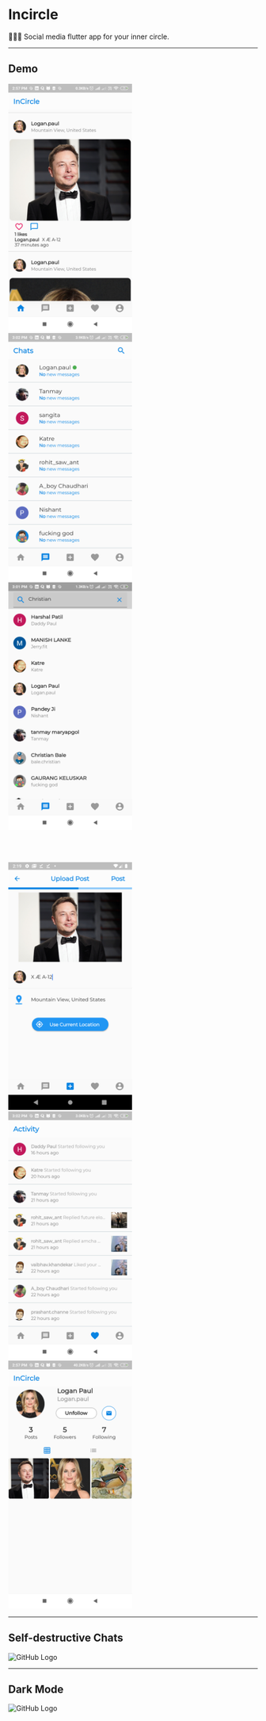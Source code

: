 # Incircle

👩‍👧‍👦 Social media flutter app for your inner circle.

---

## Demo

<p float="left">
  <img src="https://github.com/prashantchanne12/InCircle/blob/master/images/1.png" width="250" />
  &nbsp&nbsp&nbsp&nbsp
  <img src="https://github.com/prashantchanne12/InCircle/blob/master/images/2.png" width="250" />
  &nbsp&nbsp&nbsp&nbsp
  <img src="https://github.com/prashantchanne12/InCircle/blob/master/images/3.png" width="250" />
</p>



<br>
<br>



<p float="left">
  <img src="https://github.com/prashantchanne12/InCircle/blob/master/images/4.png" width="250" />
  &nbsp&nbsp&nbsp&nbsp
  <img src="https://github.com/prashantchanne12/InCircle/blob/master/images/5.png" width="250" />
  &nbsp&nbsp&nbsp&nbsp
  <img src="https://github.com/prashantchanne12/InCircle/blob/master/images/6.png" width="250" />
</p>

***

## Self-destructive Chats

![GitHub Logo](https://github.com/prashantchanne12/InCircle/blob/master/images/chat.gif?raw=true)

***

## Dark Mode

![GitHub Logo](https://github.com/prashantchanne12/InCircle/blob/master/images/blackTheme.gif?raw=true)

